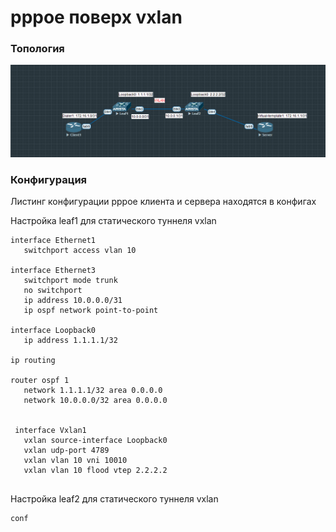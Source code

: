 # pppoe поверх vxlan

### Топология
![Текущая топология](topology.png "Текущая топология")

### Конфигурация 
Листинг конфигурации pppoe клиента и сервера находятся в конфигах  

Настройка leaf1 для статического туннеля vxlan
```
interface Ethernet1
   switchport access vlan 10

interface Ethernet3
   switchport mode trunk
   no switchport
   ip address 10.0.0.0/31
   ip ospf network point-to-point

interface Loopback0
   ip address 1.1.1.1/32

ip routing

router ospf 1
   network 1.1.1.1/32 area 0.0.0.0
   network 10.0.0.0/32 area 0.0.0.0
 
 
 interface Vxlan1
   vxlan source-interface Loopback0
   vxlan udp-port 4789
   vxlan vlan 10 vni 10010
   vxlan vlan 10 flood vtep 2.2.2.2
  
```

Настройка leaf2 для статического туннеля vxlan
```
conf
```

